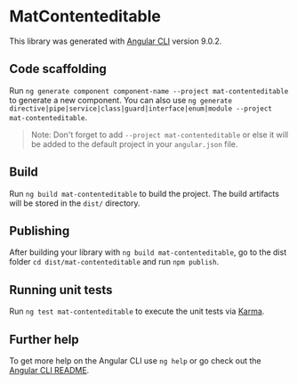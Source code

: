 # MatContenteditable

This library was generated with [Angular CLI](https://github.com/angular/angular-cli) version 9.0.2.

## Code scaffolding

Run `ng generate component component-name --project mat-contenteditable` to generate a new component. You can also use `ng generate directive|pipe|service|class|guard|interface|enum|module --project mat-contenteditable`.
> Note: Don't forget to add `--project mat-contenteditable` or else it will be added to the default project in your `angular.json` file. 

## Build

Run `ng build mat-contenteditable` to build the project. The build artifacts will be stored in the `dist/` directory.

## Publishing

After building your library with `ng build mat-contenteditable`, go to the dist folder `cd dist/mat-contenteditable` and run `npm publish`.

## Running unit tests

Run `ng test mat-contenteditable` to execute the unit tests via [Karma](https://karma-runner.github.io).

## Further help

To get more help on the Angular CLI use `ng help` or go check out the [Angular CLI README](https://github.com/angular/angular-cli/blob/master/README.md).
